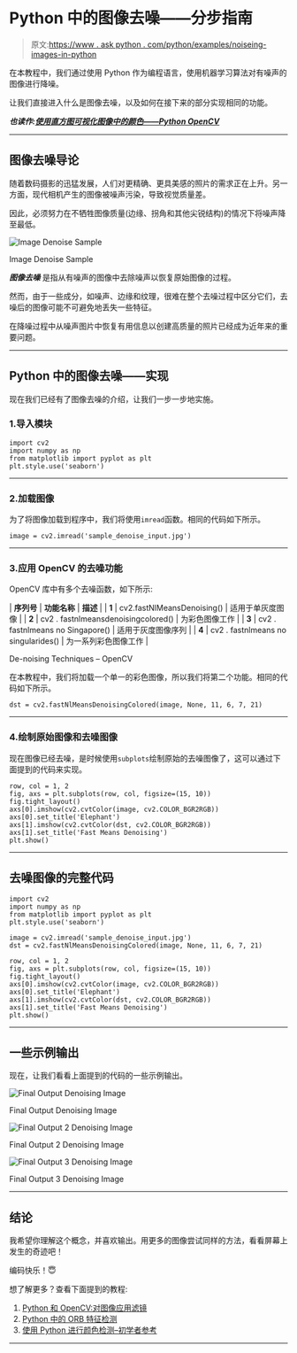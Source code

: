 # Python 中的图像去噪——分步指南

> 原文:[https://www . ask python . com/python/examples/noiseing-images-in-python](https://www.askpython.com/python/examples/denoising-images-in-python)

在本教程中，我们通过使用 Python 作为编程语言，使用机器学习算法对有噪声的图像进行降噪。

让我们直接进入什么是图像去噪，以及如何在接下来的部分实现相同的功能。

***也读作:[使用直方图可视化图像中的颜色——Python OpenCV](https://www.askpython.com/python/visualizing-colors-in-images)***

* * *

## 图像去噪导论

随着数码摄影的迅猛发展，人们对更精确、更具美感的照片的需求正在上升。另一方面，现代相机产生的图像被噪声污染，导致视觉质量差。

因此，必须努力在不牺牲图像质量(边缘、拐角和其他尖锐结构)的情况下将噪声降至最低。

![Image Denoise Sample](../Images/143c2b7eb9174526c64e9f250dae33bb.png)

Image Denoise Sample

***图像去噪*** 是指从有噪声的图像中去除噪声以恢复原始图像的过程。

然而，由于一些成分，如噪声、边缘和纹理，很难在整个去噪过程中区分它们，去噪后的图像可能不可避免地丢失一些特征。

在降噪过程中从噪声图片中恢复有用信息以创建高质量的照片已经成为近年来的重要问题。

* * *

## Python 中的图像去噪——实现

现在我们已经有了图像去噪的介绍，让我们一步一步地实施。

### 1.导入模块

```
import cv2
import numpy as np
from matplotlib import pyplot as plt
plt.style.use('seaborn')

```

* * *

### 2.加载图像

为了将图像加载到程序中，我们将使用`imread`函数。相同的代码如下所示。

```
image = cv2.imread('sample_denoise_input.jpg')

```

* * *

### 3.应用 OpenCV 的去噪功能

OpenCV 库中有多个去噪函数，如下所示:

| **序列号** | **功能名称** | **描述** |
| **1** | cv2.fastNlMeansDenoising() | 适用于单灰度图像 |
| **2** | cv2 . fastnlmeansdenoisingcolored() | 为彩色图像工作 |
| **3** | cv2 . fastnlmeans no Singapore() | 适用于灰度图像序列 |
| **4** | cv2 . fastnlmeans no singularides() | 为一系列彩色图像工作 |

De-noising Techniques – OpenCV

在本教程中，我们将加载一个单一的彩色图像，所以我们将第二个功能。相同的代码如下所示。

```
dst = cv2.fastNlMeansDenoisingColored(image, None, 11, 6, 7, 21)

```

* * *

### 4.绘制原始图像和去噪图像

现在图像已经去噪，是时候使用`subplots`绘制原始的去噪图像了，这可以通过下面提到的代码来实现。

```
row, col = 1, 2
fig, axs = plt.subplots(row, col, figsize=(15, 10))
fig.tight_layout()
axs[0].imshow(cv2.cvtColor(image, cv2.COLOR_BGR2RGB))
axs[0].set_title('Elephant')
axs[1].imshow(cv2.cvtColor(dst, cv2.COLOR_BGR2RGB))
axs[1].set_title('Fast Means Denoising')
plt.show()

```

* * *

## 去噪图像的完整代码

```
import cv2
import numpy as np
from matplotlib import pyplot as plt
plt.style.use('seaborn')

image = cv2.imread('sample_denoise_input.jpg')
dst = cv2.fastNlMeansDenoisingColored(image, None, 11, 6, 7, 21)

row, col = 1, 2
fig, axs = plt.subplots(row, col, figsize=(15, 10))
fig.tight_layout()
axs[0].imshow(cv2.cvtColor(image, cv2.COLOR_BGR2RGB))
axs[0].set_title('Elephant')
axs[1].imshow(cv2.cvtColor(dst, cv2.COLOR_BGR2RGB))
axs[1].set_title('Fast Means Denoising')
plt.show()

```

* * *

## 一些示例输出

现在，让我们看看上面提到的代码的一些示例输出。

![Final Output Denoising Image](../Images/a0a7e8b5bb9bd1bfbdba41bfb807981c.png)

Final Output Denoising Image

![Final Output 2 Denoising Image](../Images/f913b5eaa4febc13ee94244dab570a2b.png)

Final Output 2 Denoising Image

![Final Output 3 Denoising Image](../Images/64b6050e8285268e9c76b18993580090.png)

Final Output 3 Denoising Image

* * *

## 结论

我希望你理解这个概念，并喜欢输出。用更多的图像尝试同样的方法，看看屏幕上发生的奇迹吧！

编码快乐！😇

想了解更多？查看下面提到的教程:

1.  [Python 和 OpenCV:对图像应用滤镜](https://www.askpython.com/python/examples/filters-to-images)
2.  [Python 中的 ORB 特征检测](https://www.askpython.com/python/examples/orb-feature-detection)
3.  [使用 Python 进行颜色检测–初学者参考](https://www.askpython.com/python/examples/color-detection)

* * *